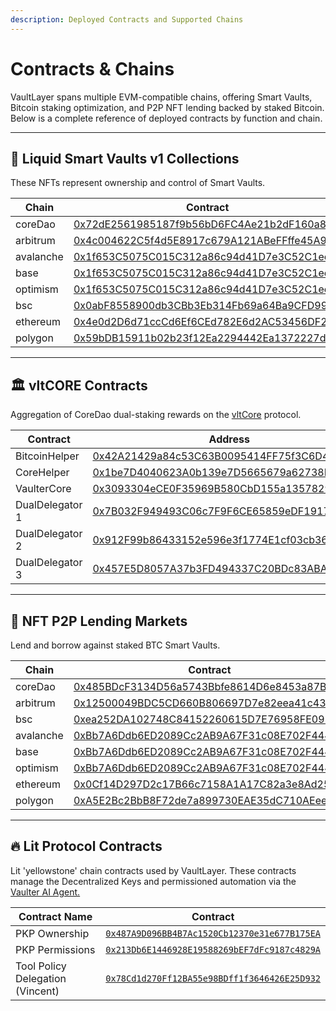 ```yaml
---
description: Deployed Contracts and Supported Chains
---
```


# Contracts & Chains

VaultLayer spans multiple EVM-compatible chains, offering Smart Vaults, Bitcoin staking optimization, and P2P NFT lending backed by staked Bitcoin. Below is a complete reference of deployed contracts by function and chain.

***

## 🔐 Liquid Smart Vaults v1 Collections <a href="#liquid-smart-vaults-collection" id="liquid-smart-vaults-collection"></a>

These NFTs represent ownership and control of Smart Vaults.

<table><thead><tr><th width="143.74029541015625">Chain</th><th>Contract</th></tr></thead><tbody><tr><td>coreDao</td><td><a href="https://scan.coredao.org/address/0x72dE2561985187f9b56bD6FC4Ae21b2dF160a8cc">0x72dE2561985187f9b56bD6FC4Ae21b2dF160a8cc</a></td></tr><tr><td>arbitrum</td><td><a href="https://arbiscan.io/address/0x4c004622C5f4d5E8917c679A121ABeFFffe45A9d">0x4c004622C5f4d5E8917c679A121ABeFFffe45A9d</a></td></tr><tr><td>avalanche</td><td><a href="https://snowtrace.io/address/0x1f653C5075C015C312a86c94d41D7e3C52C1eeca">0x1f653C5075C015C312a86c94d41D7e3C52C1eeca</a></td></tr><tr><td>base</td><td><a href="https://basescan.org/address/0x1f653C5075C015C312a86c94d41D7e3C52C1eeca">0x1f653C5075C015C312a86c94d41D7e3C52C1eeca</a></td></tr><tr><td>optimism</td><td><a href="https://optimistic.etherscan.io/address/0x1f653C5075C015C312a86c94d41D7e3C52C1eeca">0x1f653C5075C015C312a86c94d41D7e3C52C1eeca</a></td></tr><tr><td>bsc</td><td><a href="https://bscscan.com/address/0x0abF8558900db3CBb3Eb314Fb69a64Ba9CFD997f">0x0abF8558900db3CBb3Eb314Fb69a64Ba9CFD997f</a></td></tr><tr><td>ethereum</td><td><a href="https://etherscan.io/address/0x4e0d2D6d71ccCd6Ef6CEd782E6d2AC53456DF27E">0x4e0d2D6d71ccCd6Ef6CEd782E6d2AC53456DF27E</a></td></tr><tr><td>polygon</td><td><a href="https://polygonscan.com/address/0x59bDB15911b02b23f12Ea2294442Ea1372227d0E#code">0x59bDB15911b02b23f12Ea2294442Ea1372227d0E</a></td></tr></tbody></table>

***

## 🏛️ vltCORE Contracts

Aggregation of CoreDao dual-staking rewards on the [vltCore](../smart-vaults/vltcore.md) protocol.

<table><thead><tr><th width="159.532470703125">Contract</th><th>Address</th></tr></thead><tbody><tr><td>BitcoinHelper</td><td><a href="https://scan.coredao.org/address/0x42A21429a84c53C63B0095414FF75f3C6D4B4b73">0x42A21429a84c53C63B0095414FF75f3C6D4B4b73</a></td></tr><tr><td>CoreHelper</td><td><a href="https://scan.coredao.org/address/0x1be7D4040623A0b139e7D5665679a62738B7C796">0x1be7D4040623A0b139e7D5665679a62738B7C796</a></td></tr><tr><td>VaulterCore</td><td><a href="https://scan.coredao.org/address/0x3093304eCE0F35969B580CbD155a1357829870f2">0x3093304eCE0F35969B580CbD155a1357829870f2</a></td></tr><tr><td>DualDelegator 1</td><td><a href="https://scan.coredao.org/address/0x7B032F949493C06c7F9F6CE65859eDF191776C5c">0x7B032F949493C06c7F9F6CE65859eDF191776C5c</a></td></tr><tr><td>DualDelegator 2</td><td><a href="https://scan.coredao.org/address/0x912F99b86433152e596e3f1774E1cf03cb36A5c6">0x912F99b86433152e596e3f1774E1cf03cb36A5c6</a></td></tr><tr><td>DualDelegator 3</td><td><a href="https://scan.coredao.org/address/0x457E5D8057A37b3FD494337C20BDc83ABA820738">0x457E5D8057A37b3FD494337C20BDc83ABA820738</a></td></tr></tbody></table>

***

## 🤝 NFT P2P Lending Markets

Lend and borrow against staked BTC Smart Vaults.

<table><thead><tr><th width="161.19482421875">Chain</th><th>Contract</th></tr></thead><tbody><tr><td>coreDao</td><td><a href="https://scan.coredao.org/address/0x485BDcF3134D56a5743Bbfe8614D6e8453a87B99">0x485BDcF3134D56a5743Bbfe8614D6e8453a87B99</a></td></tr><tr><td>arbitrum</td><td><a href="https://arbiscan.io/address/0x12500049BDC5CD660B806697D7e82eea41c433eC">0x12500049BDC5CD660B806697D7e82eea41c433eC</a></td></tr><tr><td>bsc</td><td><a href="https://bscscan.com/address/0xea252DA102748C84152260615D7E76958FE09597">0xea252DA102748C84152260615D7E76958FE09597</a></td></tr><tr><td>avalanche</td><td><a href="https://snowtrace.io/address/0xBb7A6Ddb6ED2089Cc2AB9A67F31c08E702F444b0">0xBb7A6Ddb6ED2089Cc2AB9A67F31c08E702F444b0</a></td></tr><tr><td>base</td><td><a href="https://basescan.org/address/0xBb7A6Ddb6ED2089Cc2AB9A67F31c08E702F444b0">0xBb7A6Ddb6ED2089Cc2AB9A67F31c08E702F444b0</a></td></tr><tr><td>optimism</td><td><a href="https://optimistic.etherscan.io/address/0xBb7A6Ddb6ED2089Cc2AB9A67F31c08E702F444b0">0xBb7A6Ddb6ED2089Cc2AB9A67F31c08E702F444b0</a></td></tr><tr><td>ethereum</td><td><a href="https://etherscan.io/address/0x0Cf14D297D2c17B66c7158A1A17C82a3e8Ad259F#code">0x0Cf14D297D2c17B66c7158A1A17C82a3e8Ad259F</a></td></tr><tr><td>polygon</td><td><a href="https://polygonscan.com/address/0xA5E2Bc2BbB8F72de7a899730EAE35dC710AEee35#code">0xA5E2Bc2BbB8F72de7a899730EAE35dC710AEee35</a></td></tr></tbody></table>

***

## 🔥 Lit  Protocol Contracts

Lit 'yellowstone' chain contracts used by VaultLayer. These contracts manage the Decentralized Keys and permissioned automation via the [Vaulter AI Agent.](broken-reference)

<table><thead><tr><th width="270.1038818359375">Contract Name</th><th>Contract</th></tr></thead><tbody><tr><td>PKP Ownership</td><td><a href="https://yellowstone-explorer.litprotocol.com/address/0x487A9D096BB4B7Ac1520Cb12370e31e677B175EA?tab=read_write_proxy"><code>0x487A9D096BB4B7Ac1520Cb12370e31e677B175EA</code></a></td></tr><tr><td>PKP Permissions</td><td><a href="https://yellowstone-explorer.litprotocol.com/address/0x213Db6E1446928E19588269bEF7dFc9187c4829A?tab=read_proxy"><code>0x213Db6E1446928E19588269bEF7dFc9187c4829A</code></a></td></tr><tr><td>Tool Policy Delegation (Vincent)</td><td><a href="https://yellowstone-explorer.litprotocol.com/address/0x78Cd1d270Ff12BA55e98BDff1f3646426E25D932"><code>0x78Cd1d270Ff12BA55e98BDff1f3646426E25D932</code></a></td></tr></tbody></table>
